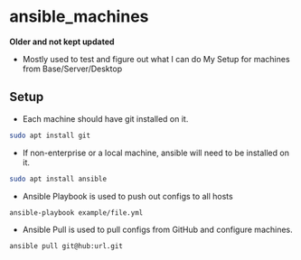# ansible_machines
**Older and not kept updated**
* Mostly used to test and figure out what I can do
My Setup for machines from Base/Server/Desktop

## Setup
* Each machine should have git installed on it.
```bash
sudo apt install git
```
* If non-enterprise or a local machine, ansible will need to be installed on it.
```bash
sudo apt install ansible
```
* Ansible Playbook is used to push out configs to all hosts
```bash
ansible-playbook example/file.yml
```
* Ansible Pull is used to pull configs from GitHub and configure machines.
```bash
ansible pull git@hub:url.git
```
